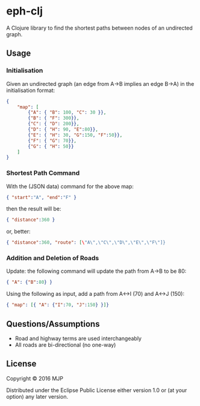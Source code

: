 # eph-clj

A Clojure library to find the shortest paths between nodes of an undirected graph.

## Usage

### Initialisation
Given an undirected graph (an edge from A->B implies an edge B->A) in the initialisation format:
```json
{
    "map": [
        {"A": { "B": 100, "C": 30 }},
        {"B": { "F": 300}},
        {"C": { "D": 200}},
        {"D": { "H": 90, "E":80}},
        {"E": { "H": 30, "G":150, "F":50}},
        {"F": { "G": 70}},
        {"G": { "H": 50}}
    ]
}
```

### Shortest Path Command
With the (JSON data) command for the above map:
```json
{ "start":"A", "end":"F" }
```
then the result will be:

```json
{ "distance":360 }
```
or, better:
```json
{ "distance":360, "route": [\"A\",\"C\",\"D\",\"E\",\"F\"]}
```

### Addition and Deletion of Roads
Update: the following command will update the path from A->B to be 80:
```json
{ "A": {"B":80} }
```
Using the following as input, add a path from A<->I (70) and A<->J (150):
```json
{ "map": [{ "A": {"I":70, "J":150} }]}
```

## Questions/Assumptions

* Road and highway terms are used interchangeably
* All roads are bi-directional (no one-way)

## License

Copyright © 2016 MJP

Distributed under the Eclipse Public License either version 1.0 or (at
your option) any later version.
